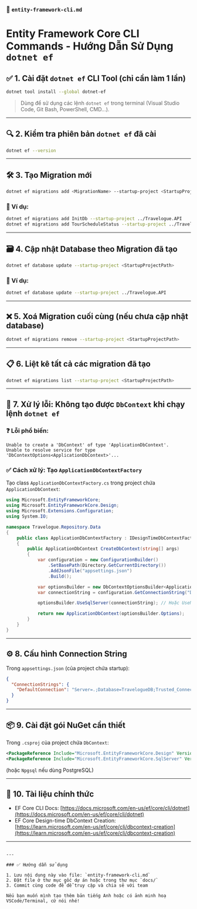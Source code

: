 ### 📄 `entity-framework-cli.md`

# Entity Framework Core CLI Commands - Hướng Dẫn Sử Dụng `dotnet ef`

## ✅ 1. Cài đặt `dotnet ef` CLI Tool (chỉ cần làm 1 lần)

```bash
dotnet tool install --global dotnet-ef
```

> Dùng để sử dụng các lệnh `dotnet ef` trong terminal (Visual Studio Code, Git Bash, PowerShell, CMD...).

---

## 🔍 2. Kiểm tra phiên bản `dotnet ef` đã cài

```bash
dotnet ef --version
```

---

## 🛠 3. Tạo Migration mới

```bash
dotnet ef migrations add <MigrationName> --startup-project <StartupProjectPath>
```

### 🔸 Ví dụ:

```bash
dotnet ef migrations add InitDb --startup-project ../Travelogue.API
dotnet ef migrations add TourScheduleStatus --startup-project ../Travelogue.API
```

---

## 🗃 4. Cập nhật Database theo Migration đã tạo

```bash
dotnet ef database update --startup-project <StartupProjectPath>
```

### 🔸 Ví dụ:

```bash
dotnet ef database update --startup-project ../Travelogue.API
```

---

## ❌ 5. Xoá Migration cuối cùng (nếu chưa cập nhật database)

```bash
dotnet ef migrations remove --startup-project <StartupProjectPath>
```

---

## 📋 6. Liệt kê tất cả các migration đã tạo

```bash
dotnet ef migrations list --startup-project <StartupProjectPath>
```

---

## 🧠 7. Xử lý lỗi: Không tạo được `DbContext` khi chạy lệnh `dotnet ef`

### ❓ Lỗi phổ biến:

```
Unable to create a 'DbContext' of type 'ApplicationDbContext'.
Unable to resolve service for type 'DbContextOptions<ApplicationDbContext>'...
```

### ✅ Cách xử lý: Tạo `ApplicationDbContextFactory`

Tạo class `ApplicationDbContextFactory.cs` trong project chứa `ApplicationDbContext`:

```csharp
using Microsoft.EntityFrameworkCore;
using Microsoft.EntityFrameworkCore.Design;
using Microsoft.Extensions.Configuration;
using System.IO;

namespace Travelogue.Repository.Data
{
    public class ApplicationDbContextFactory : IDesignTimeDbContextFactory<ApplicationDbContext>
    {
        public ApplicationDbContext CreateDbContext(string[] args)
        {
            var configuration = new ConfigurationBuilder()
                .SetBasePath(Directory.GetCurrentDirectory())
                .AddJsonFile("appsettings.json")
                .Build();

            var optionsBuilder = new DbContextOptionsBuilder<ApplicationDbContext>();
            var connectionString = configuration.GetConnectionString("DefaultConnection");

            optionsBuilder.UseSqlServer(connectionString); // Hoặc UseNpgsql nếu dùng PostgreSQL

            return new ApplicationDbContext(optionsBuilder.Options);
        }
    }
}
```

---

## ⚙️ 8. Cấu hình Connection String

Trong `appsettings.json` (của project chứa startup):

```json
{
  "ConnectionStrings": {
    "DefaultConnection": "Server=.;Database=TravelogueDB;Trusted_Connection=True;MultipleActiveResultSets=true"
  }
}
```

---

## 📦 9. Cài đặt gói NuGet cần thiết

Trong `.csproj` của project chứa `DbContext`:

```xml
<PackageReference Include="Microsoft.EntityFrameworkCore.Design" Version="8.0.5" />
<PackageReference Include="Microsoft.EntityFrameworkCore.SqlServer" Version="8.0.5" />
```

(hoặc `Npgsql` nếu dùng PostgreSQL)

---

## 📘 10. Tài liệu chính thức

- EF Core CLI Docs: [https://docs.microsoft.com/en-us/ef/core/cli/dotnet](https://docs.microsoft.com/en-us/ef/core/cli/dotnet)
- EF Core Design-time DbContext Creation: [https://learn.microsoft.com/en-us/ef/core/cli/dbcontext-creation](https://learn.microsoft.com/en-us/ef/core/cli/dbcontext-creation)

---

```

---

### ✅ Hướng dẫn sử dụng

1. Lưu nội dung này vào file: `entity-framework-cli.md`
2. Đặt file ở thư mục gốc dự án hoặc trong thư mục `docs/`
3. Commit cùng code để dễ truy cập và chia sẻ với team

Nếu bạn muốn mình tạo thêm bản tiếng Anh hoặc có ảnh minh hoạ VSCode/Terminal, cứ nói nhé!
```
